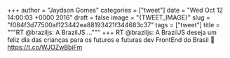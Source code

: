 
+++
author = "Jaydson Gomes"
categories = ["tweet"]
date = "Wed Oct 12 14:00:03 +0000 2016"
draft = false
image = "{TWEET_IMAGE}"
slug = "f084f3d77500af123442ea88193421f344683c37"
tags = ["tweet"]
title = """RT @braziljs: A BrazilJS ..."""
+++
RT @braziljs: A BrazilJS deseja um feliz dia das crianças para os futuros e futuras dev FrontEnd do Brasil 💛 https://t.co/WJOZwBbiFm
